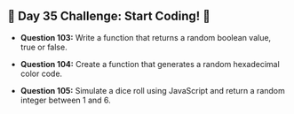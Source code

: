 ## 🚀 Day 35 Challenge: Start Coding! 🚀

- **Question 103:** Write a function that returns a random boolean value, true or false.

- **Question 104:** Create a function that generates a random hexadecimal color code.

- **Question 105:** Simulate a dice roll using JavaScript and return a random integer between 1 and 6.
